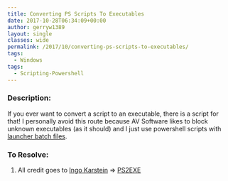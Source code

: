 ```yaml
---
title: Converting PS Scripts To Executables
date: 2017-10-28T06:34:09+00:00
author: gerryw1389
layout: single
classes: wide
permalink: /2017/10/converting-ps-scripts-to-executables/
tags:
  - Windows
tags:
  - Scripting-Powershell
---
```

<!--more-->

### Description:

If you ever want to convert a script to an executable, there is a script for that! I personally avoid this route because AV Software likes to block unknown executables (as it should) and I just use powershell scripts with [launcher batch files](https://automationadmin.com/2017/03/ps-call-ps1-with-batch/).

### To Resolve:

1. All credit goes to [Ingo Karstein](http://blog.karstein-consulting.com) => [PS2EXE](https://gallery.technet.microsoft.com/scriptcenter/PS2EXE-Convert-PowerShell-9e4e07f1)